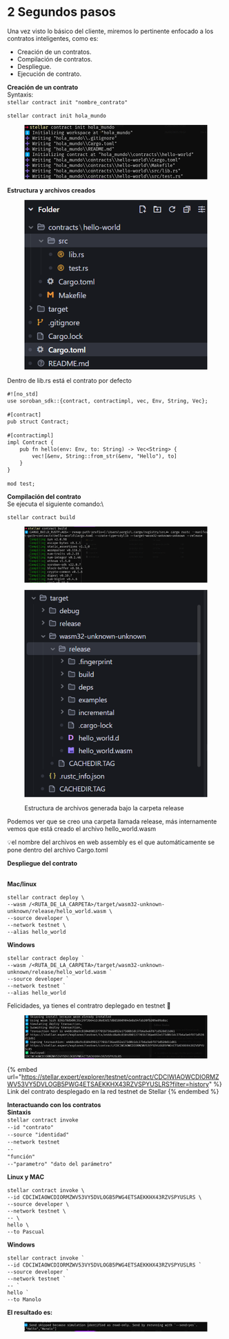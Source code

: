 # 2️ Segundos pasos



Una vez visto lo básico del cliente, miremos lo pertinente enfocado a los contratos inteligentes, como es:

* Creación de un contratos.
* Compilación de contratos.
* Despliegue.
* Ejecución de contrato.

**Creación de un contrato**\
Syntaxis:\
`stellar contract init "nombre_contrato"`

`stellar contract init hola_mundo`

<figure><img src="../../.gitbook/assets/image (24).png" alt=""><figcaption></figcaption></figure>

**Estructura y archivos creados**

<figure><img src="../../.gitbook/assets/image (25).png" alt=""><figcaption></figcaption></figure>

Dentro de lib.rs está el contrato por defecto

```
#![no_std]
use soroban_sdk::{contract, contractimpl, vec, Env, String, Vec};

#[contract]
pub struct Contract;

#[contractimpl]
impl Contract {
    pub fn hello(env: Env, to: String) -> Vec<String> {
        vec![&env, String::from_str(&env, "Hello"), to]
    }
}

mod test;
```

**Compilación del contrato**\
Se ejecuta el siguiente comando:\




```
stellar contract build
```

<figure><img src="../../.gitbook/assets/image (26).png" alt=""><figcaption></figcaption></figure>

<figure><img src="../../.gitbook/assets/image (27).png" alt=""><figcaption><p>Estructura de archivos generada bajo la carpeta release</p></figcaption></figure>

Podemos ver que se creo una carpeta llamada release, más internamente vemos que está creado el archivo hello\_world.wasm

💡el nombre del archivos en web assembly es el que automáticamente se pone dentro del archivo Cargo.toml

**Despliegue del contrato**

\
**Mac/linux**

```
stellar contract deploy \
--wasm /<RUTA_DE_LA_CARPETA>/target/wasm32-unknown-unknown/release/hello_world.wasm \
--source developer \
--network testnet \
--alias hello_world
```

**Windows**

```
stellar contract deploy `
--wasm /<RUTA_DE_LA_CARPETA>/target/wasm32-unknown-unknown/release/hello_world.wasm `
--source developer `
--network testnet `
--alias hello_world
```



Felicidades, ya tienes el contratro deplegado en testnet 🥳

<figure><img src="../../.gitbook/assets/image (28).png" alt=""><figcaption></figcaption></figure>

{% embed url="https://stellar.expert/explorer/testnet/contract/CDCIWIAOWCDIORMZWV53VY5DVLOGB5PWG4ETSAEKKHX43RZVSPYUSLRS?filter=history" %}
Link del contrato desplegado en la red testnet de Stellar
{% endembed %}

**Interactuando con los contratos**\
**Sintaxis**\
`stellar contract invoke`\
`--id "contrato"`\
`--source "identidad"`\
`--network testnet`\
`--`\
`"función"`\
`--"parametro" "dato del parámetro"`

**Linux y MAC**

```
stellar contract invoke \
--id CDCIWIAOWCDIORMZWV53VY5DVLOGB5PWG4ETSAEKKHX43RZVSPYUSLRS \
--source developer \
--network testnet \
-- \
hello \
--to Pascual
```

**Windows**

```
stellar contract invoke `
--id CDCIWIAOWCDIORMZWV53VY5DVLOGB5PWG4ETSAEKKHX43RZVSPYUSLRS `
--source developer `
--network testnet `
-- `
hello `
--to Manolo
```



**El resultado es:**

<figure><img src="../../.gitbook/assets/image (29).png" alt=""><figcaption></figcaption></figure>
